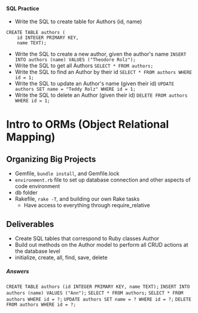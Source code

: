 #### SQL Practice
- Write the SQL to create table for Authors (id, name)
```
CREATE TABLE authors (
    id INTEGER PRIMARY KEY, 
    name TEXT);
```
- Write the SQL to create a new author, given the author's name
`INSERT INTO authors (name) VALUES ("Theodore Rolz");`
- Write the SQL to get all Authors
`SELECT * FROM authors;`
- Write the SQL to find an Author by their id
`SELECT * FROM authors WHERE id = 1;`
- Write the SQL to update an Author's name (given their id)
`UPDATE authors SET name = "Teddy Rolz" WHERE id = 1; `
- Write the SQL to delete an Author (given their id)
`DELETE FROM authors WHERE id = 1;`




















# Intro to ORMs (Object Relational Mapping)

## Organizing Big Projects
- Gemfile, `bundle install`, and Gemfile.lock
- `environment.rb` file to set up database connection and other aspects of code environment
- db folder
- Rakefile, `rake -T`, and building our own Rake tasks
  - Have access to everything through require_relative

## Deliverables
- Create SQL tables that correspond to Ruby classes Author
- Build out methods on the Author model to perform all CRUD actions at the database level
- initialize, create, all, find, save, delete






















##### Answers
`CREATE TABLE authors (id INTEGER PRIMARY KEY, name TEXT);`
`INSERT INTO authors (name) VALUES ("Ann");`
`SELECT * FROM authors;`
`SELECT * FROM authors WHERE id = ?;`
`UPDATE authors SET name = ? WHERE id = ?;`
`DELETE FROM authors WHERE id = ?;`

#
